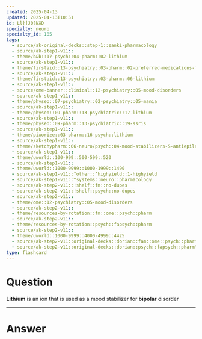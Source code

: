 ```yaml
---
created: 2025-04-13
updated: 2025-04-13T10:51
id: Ll}]J0?NXD
specialty: neuro
specialty_id: 185
tags:
  - source/ak-original-decks::step-1::zanki-pharmacology
  - source/ak-step1-v11::
  - theme/b&b::17-psych::04-pharm::02-lithium
  - source/ak-step1-v11::
  - theme/firstaid::13-psychiatry::03-pharm::02-preferred-medications-for-selected-psychiatric-conditions
  - source/ak-step1-v11::
  - theme/firstaid::13-psychiatry::03-pharm::06-lithium
  - source/ak-step1-v11::
  - source/ome-banner::clinical::12-psychiatry::05-mood-disorders
  - source/ak-step1-v11::
  - theme/physeo::07-psychiatry::02-psychiatry::05-mania
  - source/ak-step1-v11::
  - theme/physeo::09-pharm::13-psychiatric::17-lithium
  - source/ak-step1-v11::
  - theme/physeo::09-pharm::13-psychiatric::19-ssris
  - source/ak-step1-v11::
  - theme/pixorize::03-pharm::16-psych::lithium
  - source/ak-step1-v11::
  - theme/sketchypharm::06-neuro/psych::04-mood-stabilizers-&-antiepileptic-drugs::01-lithium
  - source/ak-step1-v11::
  - theme/uworld::100-999::500-599::520
  - source/ak-step1-v11::
  - theme/uworld::1000-9999::1000-1999::1490
  - source/ak-step1-v11::^other::^highyield::1-highyield
  - source/ak-step1-v11::^systems::neuro::pharmacology
  - source/ak-step2-v11::!shelf::fm::no-dupes
  - source/ak-step2-v11::!shelf::psych::no-dupes
  - source/ak-step2-v11::
  - theme/ome::12-psychiatry::05-mood-disorders
  - source/ak-step2-v11::
  - theme/resources-by-rotation::fm::ome::psych::pharm
  - source/ak-step2-v11::
  - theme/resources-by-rotation::psych::fapsych::pharm
  - source/ak-step2-v11::
  - theme/uworld::1000-9999::4000-4999::4425
  - source/ak-step2-v11::original-decks::dorian::fam::ome::psych::pharm
  - source/ak-step2-v11::original-decks::dorian::psych::fapsych::pharm"
type: flashcard
---
```


# Question
**Lithium** is an ion that is used as a mood stabilizer for **bipolar** disorder

---

# Answer
